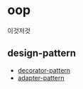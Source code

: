 # oop 
이것저것

## design-pattern
* [decorator-pattern](./design-pattern-decorator/README.md)
* [adapter-pattern](./design-pattenr-adapter/README.md)